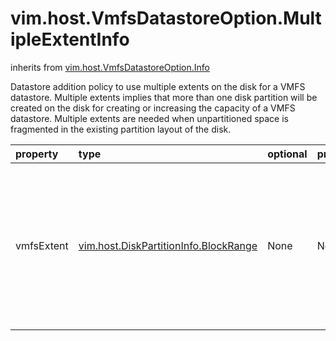 vim.host.VmfsDatastoreOption.MultipleExtentInfo
===============================================
inherits from [vim.host.VmfsDatastoreOption.Info](docs/vim.host.VmfsDatastoreOption.Info.md)


Datastore addition policy to use multiple extents on the disk for a VMFS   datastore.  Multiple extents implies that more than one disk partition   will be created on the disk for creating or increasing the capacity of a   VMFS datastore.   Multiple extents are needed when unpartitioned space is fragmented in the   existing partition layout of the disk.

| property | type | optional | priv | desc |
|:---------|:-----|:---------|:-----|:-----|
| vmfsExtent | [vim.host.DiskPartitionInfo.BlockRange](vim.host.DiskPartitionInfo.BlockRange.md "vim.host.DiskPartitionInfo.BlockRange") | None | None | The block ranges to be used as extents in a VMFS datastore.  The first   block range will be the head partition. |



